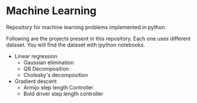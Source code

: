 # Machine Learning
Repository for machine learning problems implemented in python.

Following are the projects present in this repository. Each one uses different dataset. You will find the dataset with ipython notebooks.
* Linear regression
  * Gaussian elimination
  * QR Decomposition
  * Cholesky's decomposition
* Gradient descent
  * Armijo step length Controller
  * Bold driver step length controller
